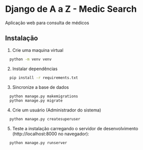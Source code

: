 # Django de A a Z - Medic Search
Aplicação web para consulta de médicos

## Instalação

1. Crie uma maquina virtual

```bash
  python -m venv venv
```

2. Instalar dependências

```bash
  pip install -r requirements.txt
```

3. Sincronize a base de dados

```bash
  python manage.py makemigrations
  python manage.py migrate
```

4. Crie um usuário (Administrador do sistema)

```bash
  python manage.py createsuperuser
```

5. Teste a instalação carregando o servidor de desenvolvimento (http://localhost:8000 no navegador):

```bash
  python manage.py runserver
```
